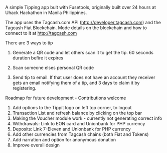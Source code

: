 A simple Tipping app bult with Fusetools, originally built over 24 hours at Uhack Hackathon in Manila Philippines.

The app uses the Tagcash.com API (http://developer.tagcash.com) and the Tagcash Fiat Blockchain. Mode details on the blockchain and how to connect to it at http://tagcash.com


There are 3 ways to tip

1. Generate a QR code and let others scan it to get the tip. 60 seconds duration befire it expires

2. Scan someone elses personal QR code

3. Send tip to email. If that user does not have an account they receiver gets an email notifying them of a tip, and 3 days to claim it by registering.

Roadmap for future development - Contributions welcome

1. Add options to the Tippit logo on left top corner, to logout
2. Transaction List and refresh balance by clicking on the top bar
3. Making the Voucher module work - currently not generating correct info
4. Withdrawals: Link to EON card and Unionbank for PHP currency
5. Deposits: Link 7-Eleven and Unionbank for PHP currency
6. Add other currencies from Tagcash chains (both Fiat and Tokens)
7. Add narration and option for anonymous donation
8. Improve overall design
